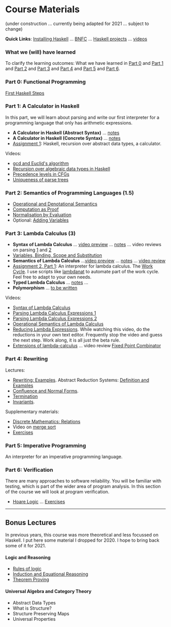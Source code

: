 
# Course Materials

(under construction ... currently being adapted for 2021 ... subject to change)

**Quick Links**: [Installing Haskell](https://hackmd.io/@alexhkurz/Hk86XnCzD) ... [BNFC](BNFC-installation.md) ... [Haskell projects](haskell-projects.md) ... [videos](videos.md)

### What we (will) have learned

To clarify the learning outcomes: What we have learned in [Part 0]() and [Part 1](what-we-have-learned-1.md) and [Part 2](what-we-have-learned-2.md) and [Part 3](what-we-have-learned-3.md) and [Part 4](what-we-have-learned-4.md) and [Part 5](what-we-have-learned-5.md) and [Part 6](what-we-have-learned-6.md).

### Part 0: Functional Programming

[First Haskell Steps](https://hackmd.io/@alexhkurz/SJgHGZ_nw)

### Part 1: A Calculator in Haskell 

In this part, we will learn about parsing and write our first interpreter for a programming language that only has arithmetic expressions.

- **A Calculator in Haskell (Abstract Syntax)** ... [notes](https://hackmd.io/@alexhkurz/SyxKCkR6U)
- **A Calculator in Haskell (Concrete Syntax)** ...  [notes](https://hackmd.io/@alexhkurz/HJVtVl068)
- [Assignment 1](assignments.md): Haskell, recursion over abstract data types, a calculator.

Videos:
  - [gcd and Euclid's algorithm](https://youtu.be/ZcJMj0antos)
  - [Recursion over algebraic data types in Haskell](https://youtu.be/2YLfJvOtLwA)
  - [Precedence levels in CFGs](https://youtu.be/jf1xhZSpCvg)  
  - [Uniqueness of parse trees](https://youtu.be/3ZLkPwB_c9g) 


### Part 2: Semantics of Programming Languages (1.5)

- [Operational and Denotational Semantics](https://hackmd.io/@alexhkurz/Hkf6BTL6P) 
- [Computation as Proof](https://hackmd.io/@alexhkurz/SkYfWCU6w) 
- [Normalisation by Evaluation](https://hackmd.io/@alexhkurz/BkQ7VEp_r)
- Optional: [Adding Variables]()

### Part 3: Lambda Calculus (3)

- **Syntax of Lambda Calculus** ... [video preview](https://youtu.be/D0kH1BpNr14) ... [notes](https://hackmd.io/@alexhkurz/S1D0yP8Bw) ... video reviews on parsing [1](https://youtu.be/eYstx7uuE6c) and [2](https://youtu.be/yls1NEUlzZA)
- [Variables, Binding, Scope and Substitution](https://hackmd.io/@alexhkurz/SkQzDC6n7)
- **Semantics of Lambda Calculus** ...[video preview](https://youtu.be/h4aT42t7v9c) ... [notes](https://hackmd.io/@alexhkurz/H1e4Nv8Bv) ... [video review](https://youtu.be/for3Meg1Lbc)
- [Assignment 2, Part 1](assignments.md): An interpreter for lambda calculus. The [Work Cycle](https://github.com/alexhkurz/programming-languages-2020/blob/master/Lab1-Lambda-Calculus/README.md). I use scripts like [lambdanat](lambdanat) to automate part of the work cycle. Feel free to adapt to your own needs.
- **Typed Lambda Calculus** ... [notes](https://hackmd.io/@alexhkurz/S1Sopqo6w) ...
- **Polymorphism** ... [to be written](https://hackmd.io/IdPfOHUBQnW2wLLqcvKAbQ)

Videos:
  - [Syntax of Lambda Calculus](https://youtu.be/D0kH1BpNr14)
  - [Parsing Lambda Calculus Expressions 1](https://youtu.be/eYstx7uuE6c)
  - [Parsing Lambda Calculus Expressions 2](https://youtu.be/yls1NEUlzZA)
  - [Operational Semantics of Lambda Calculus](https://youtu.be/h4aT42t7v9c)
  - [Reducing Lambda Expressions](https://youtu.be/for3Meg1Lbc). While watching this video, do the reductions in your own text editor. Frequently stop the video and guess the next step. Work along, it is all just the beta rule.
  - [Extensions of lambda-calculus](https://hackmd.io/@alexhkurz/rJEeYqZtw) ... video review [Fixed Point Combinator](https://youtu.be/XvDOwbSh3xE)



### Part 4: Rewriting 

Lectures:
- [Rewriting: Examples](https://hackmd.io/@alexhkurz/rkzITG4nD). Abstract Reduction Systems: [Definition and Examples](https://hackmd.io/@alexhkurz/BJfvFVK8v)
- [Confluence and Normal Forms](https://hackmd.io/@alexhkurz/r1hRZaG8v).
- [Termination](https://hackmd.io/@alexhkurz/BJoZF44Iw)
- [Invariants](https://hackmd.io/@alexhkurz/BkMoUhXvD).

Supplementary materials:
- [Discrete Mathematics: Relations](https://hackmd.io/@alexhkurz/SJ1cc-dDr)
- Video on [merge sort](https://youtu.be/W2CknJGgzr0)
- [Exercises](https://hackmd.io/@alexhkurz/BJ23jmpIw)

### Part 5: Imperative Programming 

An interpreter for an imperative programming language.


### Part 6: Verification 

There are many approaches to software reliability. You will be familiar with testing, which is part of the wider area of program analysis. In this section of the course we will look at program verification.

- [Hoare Logic](https://hackmd.io/Df57tnuCSGaW8wqqsl57FQ) ... [Exercises](https://hackmd.io/@alexhkurz/rkhVZNzjH)



---

## Bonus Lectures

In previous years, this course was more theoretical and less focussed on Haskell. I put here some material I dropped for 2020. I hope to bring back some of it for 2021.

#### Logic and Reasoning 

- [Rules of logic](https://hackmd.io/xJ8NOiK4S5qnYvEI85bHig)
- [Induction and Equational Reasoning](https://hackmd.io/02w2FuLsT_uKYQxkPSdvtw)
- [Theorem Proving](https://hackmd.io/JrBBURefROGD1xMN44Zivw)

#### Universal Algebra and Category Theory

 - Abstract Data Types
 - What is Structure?
 - Structure Preserving Maps
 - Universal Properties

